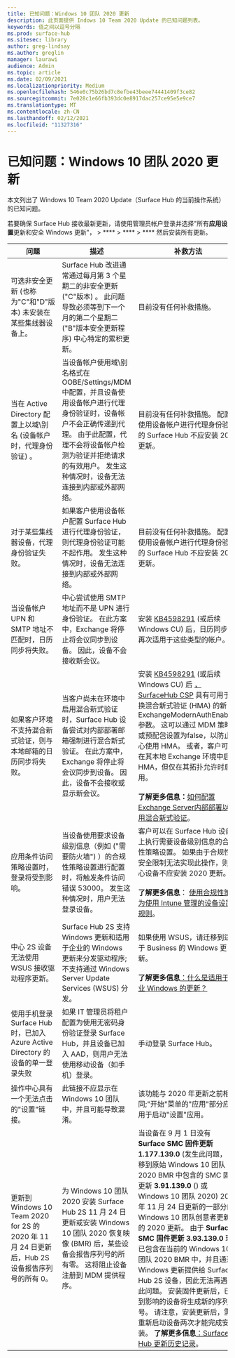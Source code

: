 ```yaml
---
title: 已知问题：Windows 10 团队 2020 更新
description: 此页面提供 Indows 10 Team 2020 Update 的已知问题列表。
keywords: 值之间以逗号分隔
ms.prod: surface-hub
ms.sitesec: library
author: greg-lindsay
ms.author: greglin
manager: laurawi
audience: Admin
ms.topic: article
ms.date: 02/09/2021
ms.localizationpriority: Medium
ms.openlocfilehash: 546e0c75b26bd7c8efbe43beee74441409f3ce82
ms.sourcegitcommit: 7e028c1e66fb393dc0e8917dac257ce95e5e9ce7
ms.translationtype: MT
ms.contentlocale: zh-CN
ms.lasthandoff: 02/12/2021
ms.locfileid: "11327316"
---
```

# 已知问题：Windows 10 团队 2020 更新 

本文列出了 Windows 10 Team 2020 Update（Surface Hub 的当前操作系统）的已知问题。

若要确保 Surface Hub 接收最新更新，请使用管理员帐户登录并选择"所有**应用设置**更新和安全 Windows 更新"，  >  ****  >  ****  >  **** 然后安装所有更新。




| 问题                                                                                                   | 描述                                                                                                                                                                                                                                                                                                                                                                                                                             | 补救方法                                                                                                                                                                                                                                                                                                                                                                                                                                                                                                                            |
| ----------------------------------------------------------------------------------------------------------- | ------------------------------------------------------------------------------------------------------------------------------------------------------------------------------------------------------------------------------------------------------------------------------------------------------------------------------------------------------------------------------------------------------------------------------------------- | ------------------------------------------------------------------------------------------------------------------------------------------------------------------------------------------------------------------------------------------------------------------------------------------------------------------------------------------------------------------------------------------------------------------------------------------------------------------------------------------------------------------------------------- |
| 可选非安全更新 (也称为"C"和"D"版本) 未安装在某些集线器设备上。            | Surface Hub 改进通常通过每月第 3 个星期二的非安全更新 ("C"版本) 。 此问题导致必须等到下一个月的第二个星期二 ("B"版本安全更新程序) 中心特定的累积更新。 | 目前没有任何补救措施。                                                                                                                                                                                                                                                                                                                                     |
| 当在 Active Directory 配置上以域\别名 (设备帐户时，代理身份验证) 。            | 当设备帐户使用域\别名格式在 OOBE/Settings/MDM 中配置，并且设备使用设备帐户进行代理身份验证时，设备帐户不会正确传递到代理。 由于此配置，代理不会将设备帐户检测为验证并拒绝请求的有效用户。 发生这种情况时，设备无法连接到内部或外部网络。 | 目前没有任何补救措施。 配置为使用设备帐户进行代理身份验证的 Surface Hub 不应安装 2020 更新。                                                                                                                                                                                                                                                                                                                                                                                                |
| 对于某些集线器设备，代理身份验证失败。                                                                        | 如果客户使用设备帐户配置 Surface Hub 进行代理身份验证，则代理身份验证可能不起作用。 发生这种情况时，设备无法连接到内部或外部网络。                                                                                                                                                                                                                                       | 目前没有任何补救措施。 配置为使用设备帐户进行代理身份验证的 Surface Hub 不应安装 2020 更新。                                                                                                                                                                                                                                                                                                                                                                                                |
| 当设备帐户 UPN 和 SMTP 地址不匹配时，日历同步将失败。                                                                        | 中心尝试使用 SMTP 地址而不是 UPN 进行身份验证。 在此方案中，Exchange 将停止将会议同步到设备。 因此，设备不会接收新会议。                                                                                                                                                                                                                                       | 安装 [KB4598291](https://support.microsoft.com/help/4598291) (或后续 Windows CU) 后，日历同步将再次适用于这些类型的帐户。                                                                                                                                                                                                                                                                                                                                                                                                |
| 如果客户环境不支持混合新式验证，则与本地邮箱的日历同步将失败。   | 当客户尚未在环境中启用混合新式验证时，Surface Hub 设备尝试对内部部署邮箱强制进行混合新式验证。 在此方案中，Exchange 将停止将会议同步到设备。 因此，设备不会接收或显示新会议。                                                                                                                                        | 安装 [KB4598291](https://support.microsoft.com/help/4598291) (或后续 Windows CU) 后 [，SurfaceHub CSP](https://docs.microsoft.com/windows/client-management/mdm/surfacehub-csp) 具有可用于切换混合新式验证 (HMA) 的新 ExchangeModernAuthEnabled 参数。 这可以通过 MDM 策略或预配包设置为[](https://download.microsoft.com/download/8/3/F/83FD5089-D14E-42E3-AF7C-6FC36F80D347/ExchangeModernAuthDisabled.ppkg)false，以防止中心使用 HMA。 或者，客户可以在其本地 Exchange 环境中启用 HMA，但仅在其拓扑允许时启用。 <br> <br>**了解更多信息：**[如何配置Exchange Server内部部署以使用混合新式验证](https://docs.microsoft.com/microsoft-365/enterprise/configure-exchange-server-for-hybrid-modern-authentication)。                                                                                                |
| 应用条件访问策略设置时，登录将受到影响。                                    | 当设备使用要求设备级别信息（例如 ("需要防火墙") ）的合规性策略设置进行配置时，将触发条件访问错误 53000。 发生这种情况时，用户无法登录设备。                                                                                                                                                                                                 | 客户可以在 Surface Hub 设备上执行需要设备级别信息的合规性策略设置。 如果由于合规性或安全限制无法实现此操作，则中心设备不应安装 2020 更新。<br> <br>**了解更多信息**： [使用合规性策略为使用 Intune 管理的设备设置规则](https:/docs.microsoft.com/mem/intune/protect/device-compliance-get-started)。 |
| 中心 2S 设备无法使用 WSUS 接收驱动程序更新。                                             | Surface Hub 2S 支持 Windows 更新和适用于企业的 Windows 更新来分发驱动程序;不支持通过 Windows Server Update Services (WSUS) 分发。                                                                                                                                                                                                                                                                      | 如果使用 WSUS，请迁移到适用于 Business 的 Windows 更新。<br> <br>**了解更多信息**[：什么是适用于企业 Windows 的更新？](https://docs.microsoft.com/windows/deployment/update/waas-manage-updates-wufb)                                                                                                                                                                                                                                                                                                                            |
| 使用手机登录 Surface Hub 时，已加入 Azure Active Directory 的设备的单一登录失败 | 如果 IT 管理员将租户配置为使用无密码[](surface-hub-2s-phone-authenticate.md)身份验证登录 Surface Hub，并且设备已加入 AAD，则用户无法使用移动设备（如手机）登录。                                                                                                       | 手动登录 Surface Hub。                                                                                                                                                                                                                                                                                                                                                                                                                                                                                                      |
| 操作中心具有一个无法点击的"设置"链接。 | 此链接不应显示在 Windows 10 团队中，并且可能导致混淆。   | 该功能与 2020 年更新之前相同;"开始"菜单的"应用"部分应该用于启动"设置"应用。    |
| 更新到 Windows 10 Team 2020 for 2S 的 2020 年 11 月 24 日更新后，Hub 2S 设备报告序列号的所有 0。 | 为 Windows 10 团队 2020 安装 Surface Hub 2S 11 月 24 日更新或安装 Windows 10 团队 2020 恢复映像 (BMR) 后，某些设备会报告序列号的所有零。 这将阻止设备注册到 MDM 提供程序。  | 当设备在 9 月 1 日没有 **Surface SMC 固件更新 1.177.139.0** (发生此问题， 迁移到原始 Windows 10 团队 2020 BMR 中包含的 SMC 固件更新 **3.91.139.0** () 或 Windows 10 团队 2020) 2020 年 11 月 24 日更新的一部分的 Windows 10 团队创意者更新) 的 2020 更新。 由于 **Surface SMC 固件更新 3.93.139.0** 现已包含在当前的 Windows 10 团队 2020 BMR 中，并且通过 Windows 更新提供给 Surface Hub 2S 设备，因此无法再遇到此问题。 安装固件更新后，已受到影响的设备将生成新的序列号。 请注意，安装更新后，需要重新启动设备两次才能完成安装。 **了解更多信息**[：Surface Hub 更新历史记录](surface-hub-update-history.md)。 |
